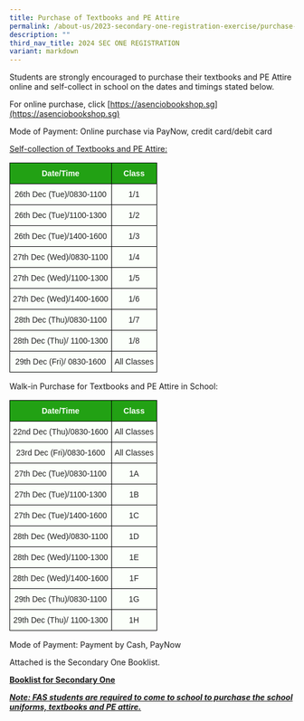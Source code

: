 ```yaml
---
title: Purchase of Textbooks and PE Attire
permalink: /about-us/2023-secondary-one-registration-exercise/purchase-of-textbooks-and-pe-attire/
description: ""
third_nav_title: 2024 SEC ONE REGISTRATION
variant: markdown
---
```

Students are strongly encouraged to purchase their textbooks and PE Attire online and self-collect in school on the dates and timings stated below.

  

For online purchase, click&nbsp;[https://asenciobookshop.sg](https://asenciobookshop.sg)

Mode of Payment: Online purchase via PayNow, credit card/debit card

  

<u>Self-collection of Textbooks and PE Attire:</u>

<style type="text/css">
.tg  {border-collapse:collapse;border-spacing:0;}
.tg td{border-color:black;border-style:solid;border-width:1px;font-family:Arial, sans-serif;font-size:14px;
  overflow:hidden;padding:10px 5px;word-break:normal;}
.tg th{border-color:black;border-style:solid;border-width:1px;font-family:Arial, sans-serif;font-size:14px;
  font-weight:normal;overflow:hidden;padding:10px 5px;word-break:normal;}
.tg .tg-xn89{background-color:#22A114;color:#FBFFFA;font-weight:bold;text-align:center;vertical-align:middle}
.tg .tg-s6uv{background-color:#FBFFFA;color:#222;text-align:center;vertical-align:middle}
</style>
<table class="tg">
<thead>
  <tr>
    <th class="tg-xn89" colspan="3"><span style="color:#FBFFFA;background-color:#22A114">Date/Time</span></th>
    <th class="tg-xn89" colspan="2"><span style="color:#FBFFFA;background-color:#22A114">Class</span></th>
  </tr>
</thead>
<tbody>
  <tr>
    <td class="tg-s6uv" colspan="3"><span style="color:#222;background-color:#FBFFFA">26</span>th<span style="color:#222;background-color:#FBFFFA"> Dec (Tue)/0830-1100</span><br></td>
    <td class="tg-s6uv" colspan="2"><span style="color:#222;background-color:#FBFFFA">1/1</span></td>
  </tr>
  <tr>
    <td class="tg-s6uv" colspan="3"><span style="color:#222;background-color:#FBFFFA">26</span>th <span style="color:#222;background-color:#FBFFFA">Dec (Tue)/1100-1300</span></td>
    <td class="tg-s6uv" colspan="2"><span style="color:#222;background-color:#FBFFFA">1/2</span></td>
  </tr>
  <tr>
    <td class="tg-s6uv" colspan="3"><span style="color:#222;background-color:#FBFFFA">26</span>th <span style="color:#222;background-color:#FBFFFA">Dec (Tue)/1400-1600</span></td>
    <td class="tg-s6uv" colspan="2"><span style="color:#222;background-color:#FBFFFA">1/3</span></td>
  </tr>
  <tr>
    <td class="tg-s6uv" colspan="3"><span style="color:#222;background-color:#FBFFFA">27</span>th <span style="color:#222;background-color:#FBFFFA">Dec (Wed)/0830-1100</span></td>
    <td class="tg-s6uv" colspan="2"><span style="color:#222;background-color:#FBFFFA">1/4</span></td>
  </tr>
  <tr>
    <td class="tg-s6uv" colspan="3"><span style="color:#222;background-color:#FBFFFA">27</span>th <span style="color:#222;background-color:#FBFFFA">Dec (Wed)/1100-1300</span></td>
    <td class="tg-s6uv" colspan="2"><span style="color:#222;background-color:#FBFFFA">1/5</span></td>
  </tr>
  <tr>
    <td class="tg-s6uv" colspan="3"><span style="color:#222;background-color:#FBFFFA">27</span>th <span style="color:#222;background-color:#FBFFFA">Dec (Wed)/1400-1600</span></td>
    <td class="tg-s6uv" colspan="2"><span style="color:#222;background-color:#FBFFFA">1/6</span></td>
  </tr>
  <tr>
    <td class="tg-s6uv" colspan="3"><span style="color:#222;background-color:#FBFFFA">28</span>th <span style="color:#222;background-color:#FBFFFA">Dec (Thu)/0830-1100</span></td>
    <td class="tg-s6uv" colspan="2"><span style="color:#222;background-color:#FBFFFA">1/7</span></td>
  </tr>
  <tr>
    <td class="tg-s6uv" colspan="3"><span style="color:#222;background-color:#FBFFFA">28</span>th <span style="color:#222;background-color:#FBFFFA">Dec (Thu)/ 1100-1300</span></td>
    <td class="tg-s6uv" colspan="2"><span style="color:#222;background-color:#FBFFFA">1/8</span></td>
  </tr>
  <tr>
    <td class="tg-s6uv" colspan="3"><span style="color:#222;background-color:#FBFFFA">29</span>th <span style="color:#222;background-color:#FBFFFA">Dec (Fri)/ 0830-1600</span></td>
    <td class="tg-s6uv" colspan="2"><span style="color:#222;background-color:#FBFFFA">All Classes   </span></td>
  </tr>
</tbody>
</table>

Walk-in Purchase for&nbsp;Textbooks and PE Attire in School:

<style type="text/css">
.tg  {border-collapse:collapse;border-spacing:0;}
.tg td{border-color:black;border-style:solid;border-width:1px;font-family:Arial, sans-serif;font-size:14px;
  overflow:hidden;padding:10px 5px;word-break:normal;}
.tg th{border-color:black;border-style:solid;border-width:1px;font-family:Arial, sans-serif;font-size:14px;
  font-weight:normal;overflow:hidden;padding:10px 5px;word-break:normal;}
.tg .tg-xn89{background-color:#22A114;color:#FBFFFA;font-weight:bold;text-align:center;vertical-align:middle}
.tg .tg-s6uv{background-color:#FBFFFA;color:#222;text-align:center;vertical-align:middle}
</style>
<table class="tg">
<thead>
  <tr>
    <th class="tg-xn89" colspan="3"><span style="color:#FBFFFA;background-color:#22A114">Date/Time</span></th>
    <th class="tg-xn89" colspan="2"><span style="color:#FBFFFA;background-color:#22A114">Class</span></th>
  </tr>
</thead>
<tbody>
  <tr>
    <td class="tg-s6uv" colspan="3"><span style="color:#222;background-color:#FBFFFA">22</span>nd<span style="color:#222;background-color:#FBFFFA"> Dec (Thu)/0830-1600</span><br></td>
    <td class="tg-s6uv" colspan="2"><span style="color:#222;background-color:#FBFFFA">All Classes</span></td>
  </tr>
  <tr>
    <td class="tg-s6uv" colspan="3"><span style="color:#222;background-color:#FBFFFA">23</span>rd<span style="color:#222;background-color:#FBFFFA"> Dec (Fri)/0830-1600</span></td>
    <td class="tg-s6uv" colspan="2"><span style="color:#222;background-color:#FBFFFA">All Classes</span></td>
  </tr>
  <tr>
    <td class="tg-s6uv" colspan="3"><span style="color:#222;background-color:#FBFFFA">27</span>th<span style="color:#222;background-color:#FBFFFA"> Dec (Tue)/0830-1100</span></td>
    <td class="tg-s6uv" colspan="2"><span style="color:#222;background-color:#FBFFFA">1A</span><br></td>
  </tr>
  <tr>
    <td class="tg-s6uv" colspan="3"><span style="color:#222;background-color:#FBFFFA">27</span>th <span style="color:#222;background-color:#FBFFFA">Dec (Tue)/1100-1300</span></td>
    <td class="tg-s6uv" colspan="2"><span style="color:#222;background-color:#FBFFFA">1B</span><br></td>
  </tr>
  <tr>
    <td class="tg-s6uv" colspan="3"><span style="color:#222;background-color:#FBFFFA">27</span>th <span style="color:#222;background-color:#FBFFFA">Dec (Tue)/1400-1600</span></td>
    <td class="tg-s6uv" colspan="2"><span style="color:#222;background-color:#FBFFFA">1C</span><br></td>
  </tr>
  <tr>
    <td class="tg-s6uv" colspan="3"><span style="color:#222;background-color:#FBFFFA">28</span>th <span style="color:#222;background-color:#FBFFFA">Dec (Wed)/0830-1100</span></td>
    <td class="tg-s6uv" colspan="2"><span style="color:#222;background-color:#FBFFFA">1D</span><br></td>
  </tr>
  <tr>
    <td class="tg-s6uv" colspan="3"><span style="color:#222;background-color:#FBFFFA">28</span>th <span style="color:#222;background-color:#FBFFFA">Dec (Wed)/1100-1300</span></td>
    <td class="tg-s6uv" colspan="2"><span style="color:#222;background-color:#FBFFFA">1E</span><br></td>
  </tr>
  <tr>
    <td class="tg-s6uv" colspan="3"><span style="color:#222;background-color:#FBFFFA">28</span>th <span style="color:#222;background-color:#FBFFFA">Dec (Wed)/1400-1600</span></td>
    <td class="tg-s6uv" colspan="2"><span style="color:#222;background-color:#FBFFFA">1F</span><br></td>
  </tr>
  <tr>
    <td class="tg-s6uv" colspan="3"><span style="color:#222;background-color:#FBFFFA">29</span>th <span style="color:#222;background-color:#FBFFFA">Dec (Thu)/0830-1100</span></td>
    <td class="tg-s6uv" colspan="2"><span style="color:#222;background-color:#FBFFFA">1G</span><br></td>
  </tr>
  <tr>
    <td class="tg-s6uv" colspan="3"><span style="color:#222;background-color:#FBFFFA">29</span>th <span style="color:#222;background-color:#FBFFFA">Dec (Thu)/ 1100-1300</span></td>
    <td class="tg-s6uv" colspan="2"><span style="color:#222;background-color:#FBFFFA">1H</span></td>
  </tr>
</tbody>
</table>

Mode of Payment: Payment by Cash, PayNow



  

Attached is the Secondary One Booklist.  

**[Booklist for Secondary One](/files%2F2024%20Sec%201%20Registration/Ang_Mo_Kio_Secondary_School_Booklist_2024.pdf)**
  

**<em><u>Note: FAS students are required to come to school to purchase the school uniforms, textbooks and PE attire.</u></em>**